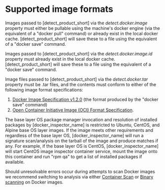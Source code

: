 # Supported image formats

Images passed to [detect_product_short] via the *detect.docker.image* property must either be pullable using the machine's docker engine (via the equivalent of a "docker pull" command) or already exist in the local docker cache. [detect_product_short] will save these to a file using the equivalent of a "docker save" command.

Images passed to [detect_product_short] via the *detect.docker.image.id* property must already exist in the local docker cache. [detect_product_short] will save these to a file using the equivalent of a "docker save" command.

Image files passed to [detect_product_short] via the *detect.docker.tar* property must be .tar files, and the contents must conform to either of the following image format specifications: 
1. [Docker Image Specification v1.2.0](https://github.com/moby/moby/blob/master/image/spec/v1.2.md) (the format produced by the "docker save" command)
2. [Open Container Initiative Image (OCI) Format Specification](https://github.com/opencontainers/image-spec/blob/main/spec.md).

The base layer OS package manager invocation and resolution of installed packages by [docker_inspector_name] is restricted to Ubuntu, CentOS, and Alpine base OS layer images. If the image meets other requirements and regardless of the base layer OS, [docker_inspector_name] will run a signature scan/analysis on the tarball of the image and produce matches if any. For example, if the base layer OS is CentOS, [docker_inspector_name] will start CentOS image inspector container service, mount the image onto this container and run "rpm qa" to get a list of installed packages if available. 
 
Should unresolvable errors occur during attempts to scan Docker images we recommend switching to analysis via either [Container Scan](../../runningdetect/containerscanning.md) or [Binary scanning](../../properties/configuration/binary-scanner.md) on Docker images.